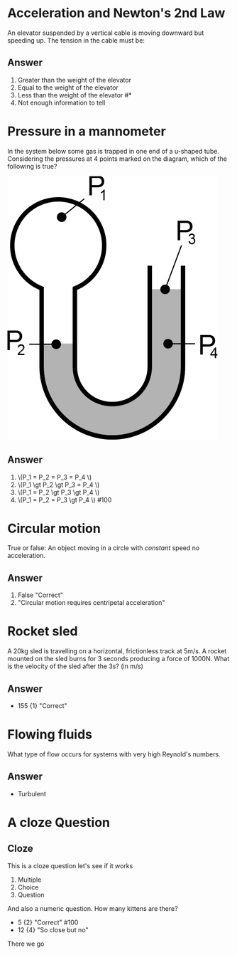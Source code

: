 # Acceleration and Newton's 2nd Law

An elevator suspended by a vertical cable is moving downward but speeding up. The tension in the cable must be:

## Answer

1. Greater than the weight of the elevator
2. Equal to the weight of the elevator
3. Less than the weight of the elevator #*
4. Not enough information to tell	

# Pressure in a mannometer

In the system below some gas is trapped in one end of a u-shaped tube. Considering the pressures at 4 points marked on the diagram, which of the following is true?

![Manometer](manometer.png)

## Answer

1. \\(P_1 = P_2 = P_3 = P_4 \\)
2. \\(P_1 \gt P_2 \gt P_3 = P_4 \\)
3. \\(P_1 = P_2 \gt P_3 \gt P_4 \\)
4. \\(P_1 = P_2 = P_3 \gt P_4 \\) #100

# Circular motion

True or false: An object moving in a circle with _constant_ speed no acceleration.

## Answer

1. False "Correct"
2. "Circular motion requires centripetal acceleration"

# Rocket sled

A 20kg sled is travelling on a horizontal, frictionless track at 5m/s. A rocket mounted on the sled burns for 3 seconds producing a force of 1000N. What is the velocity of the sled after the 3s? (in m/s)

## Answer

* 155 {1} "Correct"

# Flowing fluids

What type of flow occurs for systems with very high Reynold's numbers.

## Answer

* Turbulent 

# A cloze Question

## Cloze

This is a cloze question let's see if it works

1. Multiple
2. Choice
3. Question

And also a numeric question. How many kittens are there?

* 5 {2} "Correct" #100
* 12 {4} "So close but no"

There we go


